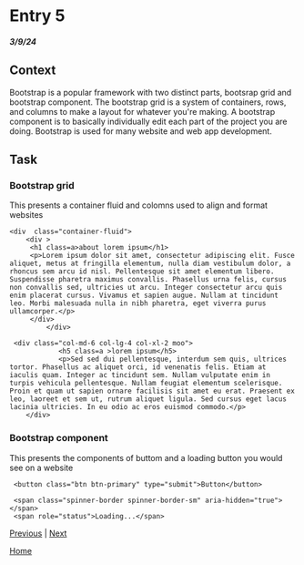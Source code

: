 # Entry 5
##### 3/9/24

## Context
Bootstrap is a popular framework with two distinct parts, bootsrap grid and bootstrap component. The bootstrap grid is a system of containers, rows, and  columns to make a layout for whatever you're making. A bootstrap component is to basically individually edit each part of the project you are doing. Bootstrap is used for many website and web app development. 

## Task
### Bootstrap grid
This presents a container fluid and colomns used to align and format websites
````
<div  class="container-fluid">
    <div >
     <h1 class=a>about lorem ipsum</h1>
     <p>Lorem ipsum dolor sit amet, consectetur adipiscing elit. Fusce aliquet, metus at fringilla elementum, nulla diam vestibulum dolor, a rhoncus sem arcu id nisl. Pellentesque sit amet elementum libero. Suspendisse pharetra maximus convallis. Phasellus urna felis, cursus non convallis sed, ultricies ut arcu. Integer consectetur arcu quis enim placerat cursus. Vivamus et sapien augue. Nullam at tincidunt leo. Morbi malesuada nulla in nibh pharetra, eget viverra purus ullamcorper.</p>
     </div>
         </div>

````

````
 <div class="col-md-6 col-lg-4 col-xl-2 moo">
            <h5 class=a >lorem ipsum</h5>
            <p>Sed sed dui pellentesque, interdum sem quis, ultrices tortor. Phasellus ac aliquet orci, id venenatis felis. Etiam at iaculis quam. Integer ac tincidunt sem. Nullam vulputate enim in turpis vehicula pellentesque. Nullam feugiat elementum scelerisque. Proin et quam ut sapien ornare facilisis sit amet eu erat. Praesent ex leo, laoreet et sem ut, rutrum aliquet ligula. Sed cursus eget lacus lacinia ultricies. In eu odio ac eros euismod commodo.</p>
    </div>

````
### Bootstrap component
This presents the components of buttom and a loading button you would see on a website
````
 <button class="btn btn-primary" type="submit">Button</button>
````
````
 <span class="spinner-border spinner-border-sm" aria-hidden="true"></span>
 <span role="status">Loading...</span>
````



[Previous](entry04.md) | [Next](entry06.md)

[Home](../README.md)
